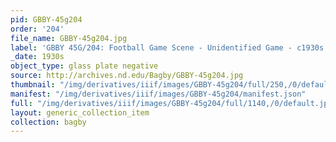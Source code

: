 ```yaml
---
pid: GBBY-45g204
order: '204'
file_name: GBBY-45g204.jpg
label: 'GBBY 45G/204: Football Game Scene - Unidentified Game - c1930s'
_date: 1930s
object_type: glass plate negative
source: http://archives.nd.edu/Bagby/GBBY-45g204.jpg
thumbnail: "/img/derivatives/iiif/images/GBBY-45g204/full/250,/0/default.jpg"
manifest: "/img/derivatives/iiif/images/GBBY-45g204/manifest.json"
full: "/img/derivatives/iiif/images/GBBY-45g204/full/1140,/0/default.jpg"
layout: generic_collection_item
collection: bagby
---
```

